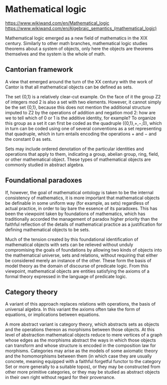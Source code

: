 # Mathematical logic

https://www.wikiwand.com/en/Mathematical_logic
https://www.wikiwand.com/en/Algebraic_semantics_(mathematical_logic)

Mathematical logic emerged as a new field of mathematics in the XIX century. Similarly to other math branches, mathematical logic studies theorems about a system of objects, only here the objects are theorems themselves and the system is the whole of math.



## Cantorian framework
A view that emerged around the turn of the XX century with the work of Cantor is that all mathematical objects can be defined as sets.

The set {0,1} is a relatively clear-cut example. On the face of it the group Z2 of integers mod 2 is also a set with two elements. However, it cannot simply be the set {0,1}, because this does not mention the additional structure imputed to Z2 by the operations of addition and negation mod 2: how are we to tell which of 0 or 1 is the additive identity, for example? To organize this group as a set it can first be coded as the quadruple ({0,1},+,−,0), which in turn can be coded using one of several conventions as a set representing that quadruple, which in turn entails encoding the operations + and − and the constant 0 as sets.

Sets may include ordered denotation of the particular identities and operations that apply to them, indicating a group, abelian group, ring, field, or other mathematical object. These types of mathematical objects are commonly studied in abstract algebra.

## Foundational paradoxes
If, however, the goal of mathematical ontology is taken to be the internal consistency of mathematics, it is more important that mathematical objects be definable in some uniform way (for example, as sets) regardless of actual practice, in order to lay bare the essence of its paradoxes. This has been the viewpoint taken by foundations of mathematics, which has traditionally accorded the management of paradox higher priority than the faithful reflection of the details of mathematical practice as a justification for defining mathematical objects to be sets.

Much of the tension created by this foundational identification of mathematical objects with sets can be relieved without unduly compromising the goals of foundations by allowing two kinds of objects into the mathematical universe, sets and relations, without requiring that either be considered merely an instance of the other. These form the basis of model theory as the domain of discourse of predicate logic. From this viewpoint, mathematical objects are entities satisfying the axioms of a formal theory expressed in the language of predicate logic.

## Category theory
A variant of this approach replaces relations with operations, the basis of universal algebra. In this variant the axioms often take the form of equations, or implications between equations.

A more abstract variant is category theory, which abstracts sets as objects and the operations thereon as morphisms between those objects. At this level of abstraction mathematical objects reduce to mere vertices of a graph whose edges as the morphisms abstract the ways in which those objects can transform and whose structure is encoded in the composition law for morphisms. Categories may arise as the models of some axiomatic theory and the homomorphisms between them (in which case they are usually concrete, meaning equipped with a faithful forgetful functor to the category Set or more generally to a suitable topos), or they may be constructed from other more primitive categories, or they may be studied as abstract objects in their own right without regard for their provenance.

